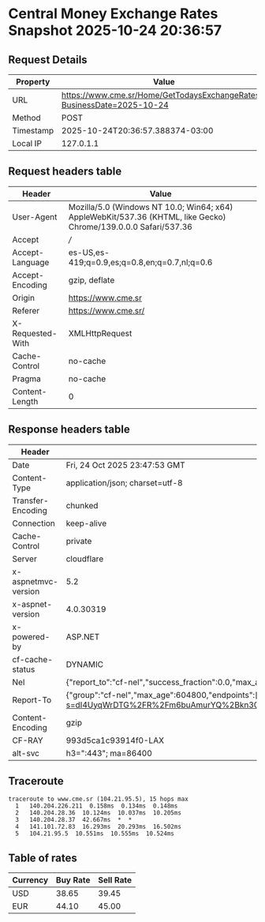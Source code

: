 # Central Money Exchange Rates Snapshot 2025-10-24 20:36:57
## Request Details

| Property | Value |
|----------|-------|
| URL | https://www.cme.sr/Home/GetTodaysExchangeRates/?BusinessDate=2025-10-24 |
| Method | POST |
| Timestamp | 2025-10-24T20:36:57.388374-03:00 |
| Local IP | 127.0.1.1 |
    
## Request headers table

| Header | Value |
|--------|-------|
| User-Agent | Mozilla/5.0 (Windows NT 10.0; Win64; x64) AppleWebKit/537.36 (KHTML, like Gecko) Chrome/139.0.0.0 Safari/537.36 |
| Accept | */* |
| Accept-Language | es-US,es-419;q=0.9,es;q=0.8,en;q=0.7,nl;q=0.6 |
| Accept-Encoding | gzip, deflate |
| Origin | https://www.cme.sr |
| Referer | https://www.cme.sr/ |
| X-Requested-With | XMLHttpRequest |
| Cache-Control | no-cache |
| Pragma | no-cache |
| Content-Length | 0 |

    
## Response headers table
| Header | Value |
|--------|-------|
| Date | Fri, 24 Oct 2025 23:47:53 GMT |
| Content-Type | application/json; charset=utf-8 |
| Transfer-Encoding | chunked |
| Connection | keep-alive |
| Cache-Control | private |
| Server | cloudflare |
| x-aspnetmvc-version | 5.2 |
| x-aspnet-version | 4.0.30319 |
| x-powered-by | ASP.NET |
| cf-cache-status | DYNAMIC |
| Nel | {"report_to":"cf-nel","success_fraction":0.0,"max_age":604800} |
| Report-To | {"group":"cf-nel","max_age":604800,"endpoints":[{"url":"https://a.nel.cloudflare.com/report/v4?s=dI4UyqWrDTG%2FR%2Fm6buAmurYQ%2Bkn308w6imlqMu7a1GCOARs5d5oamONP4ASfw6HAkD8yN4YQs3ChMQEDJPGmxf14tNHjzw%2BC"}]} |
| Content-Encoding | gzip |
| CF-RAY | 993d5ca1c93914f0-LAX |
| alt-svc | h3=":443"; ma=86400 |

## Traceroute 

```
traceroute to www.cme.sr (104.21.95.5), 15 hops max
  1   140.204.226.211  0.158ms  0.134ms  0.148ms 
  2   140.204.28.36  10.124ms  10.037ms  10.205ms 
  3   140.204.28.37  42.667ms  *  * 
  4   141.101.72.83  16.293ms  20.293ms  16.502ms 
  5   104.21.95.5  10.551ms  10.555ms  10.524ms 

```


## Table of rates

| Currency | Buy Rate | Sell Rate |
|----------|----------|-----------|
| USD | 38.65 | 39.45 |
| EUR | 44.10 | 45.00 |
